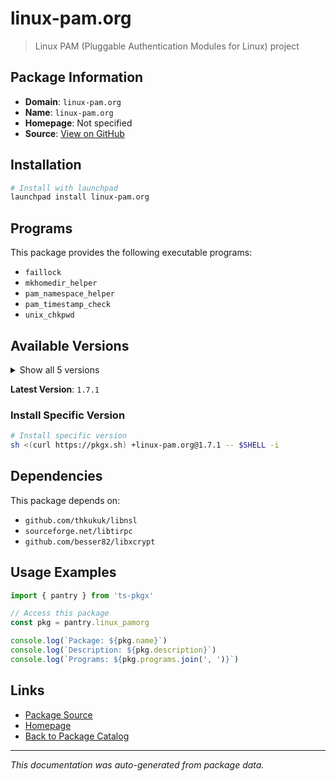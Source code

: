 # linux-pam.org

> Linux PAM (Pluggable Authentication Modules for Linux) project

## Package Information

- **Domain**: `linux-pam.org`
- **Name**: `linux-pam.org`
- **Homepage**: Not specified
- **Source**: [View on GitHub](https://github.com/pkgxdev/pantry/tree/main/projects/linux-pam.org/package.yml)

## Installation

```bash
# Install with launchpad
launchpad install linux-pam.org
```

## Programs

This package provides the following executable programs:

- `faillock`
- `mkhomedir_helper`
- `pam_namespace_helper`
- `pam_timestamp_check`
- `unix_chkpwd`

## Available Versions

<details>
<summary>Show all 5 versions</summary>

- `1.7.1`, `1.7.0`, `1.6.1`, `1.6.0`, `1.5.3`

</details>

**Latest Version**: `1.7.1`

### Install Specific Version

```bash
# Install specific version
sh <(curl https://pkgx.sh) +linux-pam.org@1.7.1 -- $SHELL -i
```

## Dependencies

This package depends on:

- `github.com/thkukuk/libnsl`
- `sourceforge.net/libtirpc`
- `github.com/besser82/libxcrypt`

## Usage Examples

```typescript
import { pantry } from 'ts-pkgx'

// Access this package
const pkg = pantry.linux_pamorg

console.log(`Package: ${pkg.name}`)
console.log(`Description: ${pkg.description}`)
console.log(`Programs: ${pkg.programs.join(', ')}`)
```

## Links

- [Package Source](https://github.com/pkgxdev/pantry/tree/main/projects/linux-pam.org/package.yml)
- [Homepage](#)
- [Back to Package Catalog](../package-catalog.md)

---

*This documentation was auto-generated from package data.*
